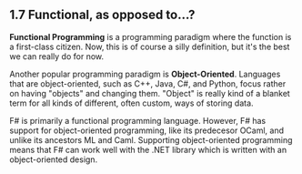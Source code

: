 ## 1.7 Functional, as opposed to...?
**Functional Programming** is a programming paradigm where the function is a
first-class citizen. Now, this is of course a silly definition, but it's the best we can really do for now.

Another popular programming paradigm is **Object-Oriented**. Languages that are object-oriented, such as C++, Java, C#,
and Python, focus rather on having "objects" and changing
them. "Object" is really kind of a blanket term for all kinds of different, often custom, ways of storing data.

F# is primarily a functional programming language. However, F# has support for object-oriented programming, like its predecesor OCaml, and unlike its ancestors ML and Caml. Supporting object-oriented programming means that F# can work well with the .NET library which is written with an object-oriented design.
